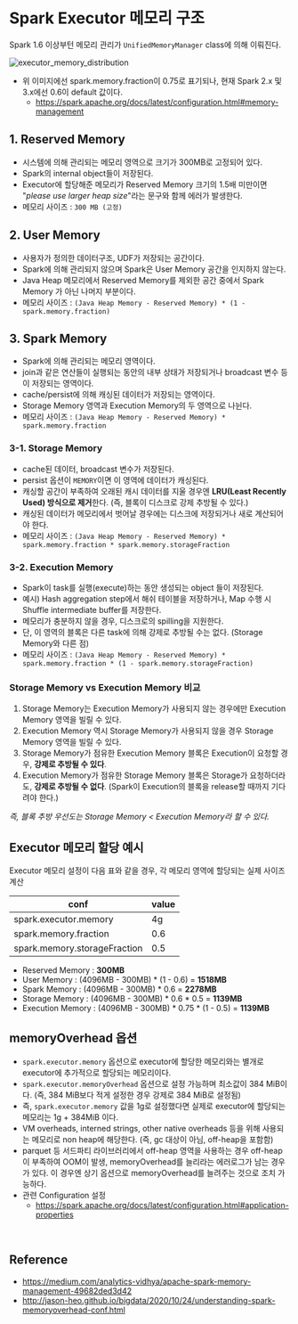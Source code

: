 # Spark Executor 메모리 구조

Spark 1.6 이상부턴 메모리 관리가 ```UnifiedMemoryManager``` class에 의해 이뤄진다.

![executor_memory_distribution](https://github.com/dhkdn9192/data_engineer_career/blob/master/de/spark/img/spark_executor_memory_distribution.png)

- 위 이미지에선 spark.memory.fraction이 0.75로 표기되나, 현재 Spark 2.x 및 3.x에선 0.6이 default 값이다.
  - https://spark.apache.org/docs/latest/configuration.html#memory-management 

## 1. Reserved Memory
- 시스템에 의해 관리되는 메모리 영역으로 크기가 300MB로 고정되어 있다.
- Spark의 internal object들이 저장된다.
- Executor에 할당해준 메모리가 Reserved Memory 크기의 1.5배 미만이면 "*please use larger heap size*"라는 문구와 함께 에러가 발생한다.
- 메모리 사이즈 : ```300 MB (고정)```

## 2. User Memory
- 사용자가 정의한 데이터구조, UDF가 저장되는 공간이다.
- Spark에 의해 관리되지 않으며 Spark은 User Memory 공간을 인지하지 않는다.
- Java Heap 메모리에서 Reserved Memory를 제외한 공간 중에서 Spark Memory 가 아닌 나머지 부분이다.
- 메모리 사이즈 : ```(Java Heap Memory - Reserved Memory) * (1 - spark.memory.fraction)```

## 3. Spark Memory
- Spark에 의해 관리되는 메모리 영역이다.
- join과 같은 연산들이 실행되는 동안의 내부 상태가 저장되거나 broadcast 변수 등이 저장되는 영역이다.
- cache/persist에 의해 캐싱된 데이터가 저장되는 영역이다.
- Storage Memory 영역과 Execution Memory의 두 영역으로 나뉜다.
- 메모리 사이즈 : ```(Java Heap Memory - Reserved Memory) * spark.memory.fraction```

### 3-1. Storage Memory
- cache된 데이터, broadcast 변수가 저장된다.
- persist 옵션이 ```MEMORY```이면 이 영역에 데이터가 캐싱된다.
- 캐싱할 공간이 부족하여 오래된 캐시 데이터를 지울 경우엔 **LRU(Least Recently Used) 방식으로 제거**한다. (즉, 블록이 디스크로 강제 추방될 수 있다.)
- 캐싱된 데이터가 메모리에서 벗어날 경우에는 디스크에 저장되거나 새로 계산되어야 한다.
- 메모리 사이즈 : ```(Java Heap Memory - Reserved Memory) * spark.memory.fraction * spark.memory.storageFraction```

### 3-2. Execution Memory
- Spark이 task를 실행(execute)하는 동안 생성되는 object 들이 저장된다.
- 예시) Hash aggregation step에서 해쉬 테이블을 저장하거나, Map 수행 시 Shuffle intermediate buffer를 저장한다.
- 메모리가 충분하지 않을 경우, 디스크로의 spilling을 지원한다.
- 단, 이 영역의 블록은 다른 task에 의해 강제로 추방될 수는 없다. (Storage Memory와 다른 점)
- 메모리 사이즈 : ```(Java Heap Memory - Reserved Memory) * spark.memory.fraction * (1 - spark.memory.storageFraction)```

### Storage Memory vs Execution Memory 비교
1. Storage Memory는 Execution Memory가 사용되지 않는 경우에만 Execution Memory 영역을 빌릴 수 있다.
2. Execution Memory 역시 Storage Memory가 사용되지 않을 경우 Storage Memory 영역을 빌릴 수 있다.
3. Storage Memory가 점유한 Execution Memory 블록은 Execution이 요청할 경우, **강제로 추방될 수 있다**.
4. Execution Memory가 점유한 Storage Memory 블록은 Storage가 요청하더라도, **강제로 추방될 수 없다**. (Spark이 Execution의 블록을 release할 때까지 기다려야 한다.)


*즉, 블록 추방 우선도는 Storage Memory < Execution Memory라 할 수 있다.*



## Executor 메모리 할당 예시

Executor 메모리 설정이 다음 표와 같을 경우, 각 메모리 영역에 할당되는 실제 사이즈 계산

| conf | value |
| --- | --- |
| spark.executor.memory | 4g |
| spark.memory.fraction | 0.6 |
| spark.memory.storageFraction | 0.5 |


- Reserved Memory : **300MB**
- User Memory : (4096MB - 300MB) * (1 - 0.6) = **1518MB**
- Spark Memory : (4096MB - 300MB) * 0.6 = **2278MB**
- Storage Memory : (4096MB - 300MB) * 0.6 * 0.5 = **1139MB**
- Execution Memory : (4096MB - 300MB) * 0.75 * (1 - 0.5) = **1139MB**


## memoryOverhead 옵션
- `spark.executor.memory` 옵션으로 executor에 할당한 메모리와는 별개로 executor에 추가적으로 할당되는 메모리이다.
- `spark.executor.memoryOverhead` 옵션으로 설정 가능하며 최소값이 384 MiB이다. (즉, 384 MiB보다 적게 설정한 경우 강제로 384 MiB로 설정됨)
- 즉, `spark.executor.memory` 값을 1g로 설정했다면 실제로 executor에 할당되는 메모리는 1g + 384MiB 이다.
- VM overheads, interned strings, other native overheads 등을 위해 사용되는 메모리로 non heap에 해당한다. (즉, gc 대상이 아님, off-heap을 포함함)
- parquet 등 서드파티 라이브러리에서 off-heap 영역을 사용하는 경우 off-heap이 부족하여 OOM이 발생, memoryOverhead를 늘리라는 에러로그가 남는 경우가 있다. 이 경우엔 상기 옵션으로 memoryOverhead를 늘려주는 것으로 조치 가능하다.
- 관련 Configuration 설정
  - https://spark.apache.org/docs/latest/configuration.html#application-properties



<br>

## Reference
- https://medium.com/analytics-vidhya/apache-spark-memory-management-49682ded3d42
- http://jason-heo.github.io/bigdata/2020/10/24/understanding-spark-memoryoverhead-conf.html
